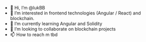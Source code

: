 - 👋 Hi, I’m @lukBB
- 👀 I’m interested in frontend technologies (Angular / React) and blockchain.
- 🌱 I’m currently learning Angular and Solidity
- 💞️ I’m looking to collaborate on blockchain projects
- 📫 How to reach m tbd

<!---
lukBB/lukBB is a ✨ special ✨ repository because its `README.md` (this file) appears on your GitHub profile.
You can click the Preview link to take a look at your changes.
--->
